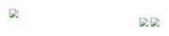 <img src="https://capsule-render.vercel.app/api?type=rounded&color=f0ccd0&height=150&section=header&text=WELCOME%20TO%20JOODY&fontColor=5c3422&fontSize=50" />
<div align="center">
  <img src="https://github-readme-stats.vercel.app/api?username=Joody20&show_icons=true&theme=radical" />
  <img src="https://github-readme-stats.vercel.app/api/top-langs/?username=Joody20&layout=pie" />
</div>
